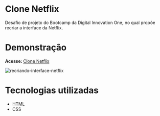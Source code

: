 # Clone Netflix

Desafio de projeto do Bootcamp da Digital Innovation One, no qual propõe recriar a interface da Netflix.

# Demonstração

**Acesse:** <a href="https://clone-netflix-responsive.netlify.app/" target="_blank">Clone Netflix</a>

![recriando-interface-netflix](https://user-images.githubusercontent.com/98422749/161756673-8d91dab7-9781-4e40-85e1-409f91298575.png)

# Tecnologias utilizadas

- HTML
- CSS

